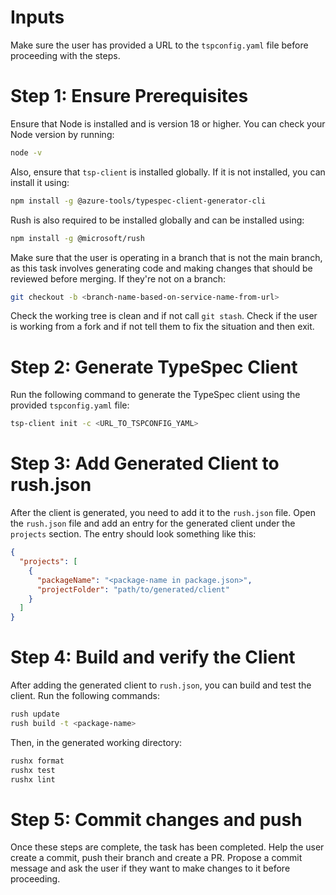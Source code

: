# Inputs

Make sure the user has provided a URL to the `tspconfig.yaml` file before proceeding with the steps.

# Step 1: Ensure Prerequisites

Ensure that Node is installed and is version 18 or higher. You can check your Node version by running:

```bash
node -v
```

Also, ensure that `tsp-client` is installed globally. If it is not installed, you can install it using:

```bash
npm install -g @azure-tools/typespec-client-generator-cli
```

Rush is also required to be installed globally and can be installed using:

```bash
npm install -g @microsoft/rush
```

Make sure that the user is operating in a branch that is not the main branch, as this task involves generating code and making changes that should be reviewed before merging. If they're not on a branch:

```bash
git checkout -b <branch-name-based-on-service-name-from-url>
```

Check the working tree is clean and if not call `git stash`. Check if the user is working from a fork and if not tell them to fix the situation and then exit.
# Step 2: Generate TypeSpec Client

Run the following command to generate the TypeSpec client using the provided `tspconfig.yaml` file:

```bash
tsp-client init -c <URL_TO_TSPCONFIG_YAML>
```

# Step 3: Add Generated Client to rush.json

After the client is generated, you need to add it to the `rush.json` file. Open the `rush.json` file and add an entry for the generated client under the `projects` section. The entry should look something like this:

```json
{
  "projects": [
    {
      "packageName": "<package-name in package.json>",
      "projectFolder": "path/to/generated/client"
    }
  ]
}
```

# Step 4: Build and verify the Client

After adding the generated client to `rush.json`, you can build and test the client. Run the following commands:

```bash
rush update
rush build -t <package-name>
```

Then, in the generated working directory:

```bash
rushx format
rushx test
rushx lint
```

# Step 5: Commit changes and push

Once these steps are complete, the task has been completed. Help the user create a commit, push their branch and create a PR. Propose a commit message and ask the user if they want to make changes to it before proceeding.
